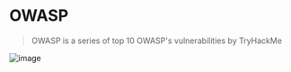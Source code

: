# OWASP

> OWASP is a series of top 10 OWASP's vulnerabilities by TryHackMe

![image](https://github.com/lucthienphong1120/TryHackMe-CTF/assets/90561566/81621f2f-f0ad-48c7-9a1b-58715aea537f)
